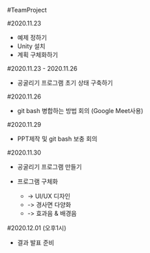 #TeamProject

#2020.11.23
 - 예제 정하기 
 - Unity 설치   
 - 계획 구체화하기 

#2020.11.23 - 2020.11.26
 - 공굴리기 프로그램 초기 상태 구축하기 

#2020.11.26
- git bash 병합하는 방법 회의 (Google Meet사용)

#2020.11.29
- PPT제작 및 git bash 보충 회의

#2020.11.30
 - 공굴리기 프로그램 만들기
   
 - 프로그램 구체화
     - ->  UI/UX 디자인
     - -> 경사면 다양화
     - -> 효과음 & 배경음  

#2020.12.01 (오후1시)
 - 결과 발표 준비
